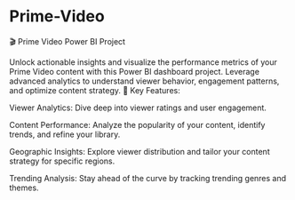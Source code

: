 # Prime-Video
🎬 Prime Video Power BI Project

Unlock actionable insights and visualize the performance metrics of your Prime Video content with this Power BI dashboard project. Leverage advanced analytics to understand viewer behavior, engagement patterns, and optimize content strategy. 
🚀 Key Features:

Viewer Analytics: Dive deep into viewer ratings and user engagement.

Content Performance: Analyze the popularity of your content, identify trends, and refine your library.

Geographic Insights: Explore viewer distribution and tailor your content strategy for specific regions.

Trending Analysis: Stay ahead of the curve by tracking trending genres and themes.
